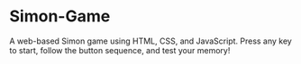 # Simon-Game
 A web-based Simon game using HTML, CSS, and JavaScript. Press any key to start, follow the button sequence, and test your memory!
